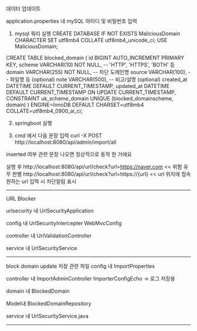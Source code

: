 데이터 업데이트

application.properties 내 mySQL 아이디 및 비밀번호 입력

1. mysql 쿼리 실행
CREATE DATABASE IF NOT EXISTS MaliciousDomain CHARACTER SET utf8mb4 COLLATE utf8mb4_unicode_ci;
USE MaliciousDomain;

CREATE TABLE blocked_domain (
    id BIGINT AUTO_INCREMENT PRIMARY KEY,
    scheme VARCHAR(10) NOT NULL,           -- 'HTTP', 'HTTPS', 'BOTH' 등
    domain VARCHAR(255) NOT NULL,          -- 차단 도메인명
    source VARCHAR(100),                   -- 파일명 등 (optional)
    note VARCHAR(500),                     -- 비고/설명 (optional)
    created_at DATETIME DEFAULT CURRENT_TIMESTAMP,
    updated_at DATETIME DEFAULT CURRENT_TIMESTAMP ON UPDATE CURRENT_TIMESTAMP,
    CONSTRAINT uk_scheme_domain UNIQUE (blocked_domainscheme, domain)
) ENGINE=InnoDB
  DEFAULT CHARSET=utf8mb4
  COLLATE=utf8mb4_0900_ai_ci;

2. springboot 실행

3. cmd 에서 다음 문장 입력
curl -X POST http://localhost:8080/api/admin/import/all

  inserted 여부 관련 문장 나오면 정상적으로 동작 한 거에요

실행 후 
http://localhost:8080/api/url/check?url=https://naver.com << 위험 유무 판별
http://localhost:8080/api/url/check?url=https://{url} << url 위치에 접속 원하는 url 입력 시 차단알림 표시 

            
---------------------------------------------------

URL Blocker

urlsecurity 내
UrlSecurityApplication

config 내
UrlSecurityIntercepter
WebMvcConfig

controller 내
UrlValidationController

service 내 
UrlSecurityService

----------------------------------------------------------

block domain update 저장 관련 파일
config 내
ImportProperties

controller 내 
ImportAdminController
ImporterConfigEcho -> 로그 저장용

domain 내
BlockedDomain

Model내 
BlockedDomainRepository

service 내
UrlSecurityService.java

-------------------------------------------------------------

